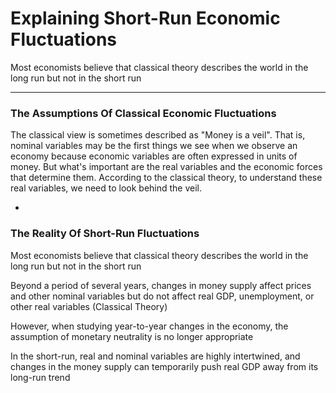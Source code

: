 # Explaining Short-Run Economic Fluctuations

Most economists believe that classical theory describes the world in the long run but not in the short run

***

### The Assumptions Of Classical Economic Fluctuations

The classical view is sometimes described as "Money is a veil". That is, nominal variables may be the first things we see when we observe an economy because economic variables are often expressed in units of money. But what's important are the real variables and the economic forces that determine them. According to the classical theory, to understand these real variables, we need to look behind the veil.

-

### The Reality Of Short-Run Fluctuations

Most economists believe that classical theory describes the world in the long run but not in the short run

Beyond a period of several years, changes in money supply affect prices and other nominal variables but do not affect real GDP, unemployment, or other real variables (Classical Theory)

However, when studying year-to-year changes in the economy, the assumption of monetary neutrality is no longer appropriate

In the short-run, real and nominal variables are highly intertwined, and changes in the money supply can temporarily push real GDP away from its long-run trend
